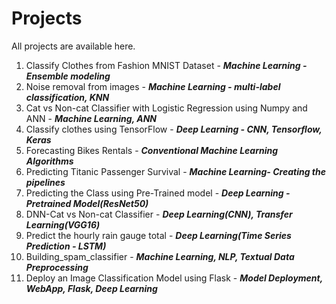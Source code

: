 # Projects
All projects are available here. 
1. Classify Clothes from Fashion MNIST Dataset - ***Machine Learning - Ensemble modeling***
2. Noise removal from images - ***Machine Learning - multi-label classification, KNN***
3. Cat vs Non-cat Classifier with Logistic Regression using Numpy and ANN - ***Machine Learning, ANN***
4. Classify clothes using TensorFlow - ***Deep Learning - CNN, Tensorflow, Keras***
5. Forecasting Bikes Rentals - ***Conventional Machine Learning Algorithms***
6. Predicting Titanic Passenger Survival - ***Machine Learning- Creating the pipelines***
7. Predicting the Class using Pre-Trained model - ***Deep Learning - Pretrained Model(ResNet50)***
8. DNN-Cat vs Non-cat Classifier - ***Deep Learning(CNN), Transfer Learning(VGG16)***
9. Predict the hourly rain gauge total - ***Deep Learning(Time Series Prediction - LSTM)***
10. Building_spam_classifier - ***Machine Learning, NLP, Textual Data Preprocessing***
11. Deploy an Image Classification Model using Flask - ***Model Deployment, WebApp, Flask, Deep Learning***

